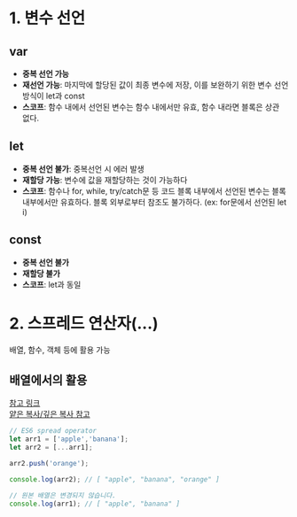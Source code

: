 # 1. 변수 선언
## var
+ __중복 선언 가능__ 
+ __재선언 가능__: 마지막에 할당된 값이 최종 변수에 저장, 이를 보완하기 위한 변수 선언 방식이 let과 const 
+ __스코프__: 함수 내에서 선언된 변수는 함수 내에서만 유효, 함수 내라면 블록은 상관 없다.


## let
+ __중복 선언 불가__: 중복선언 시 에러 발생
+ __재할당 가능__: 변수에 값을 재할당하는 것이 가능하다
+ __스코프__: 함수나 for, while, try/catch문 등 코드 블록 내부에서 선언된 변수는 블록 내부에서만 유효하다. 블록 외부로부터 참조도 불가하다. (ex: for문에서 선언된 let i)

## const
+ __중복 선언 불가__
+ __재할당 불가__
+ __스코프__: let과 동일  


# 2. 스프레드 연산자(...)
배열, 함수, 객체 등에 활용 가능  
## 배열에서의 활용 
[참고 링크](https://growing-jiwoo.tistory.com/35)  
[얕은 복사/깊은 복사 참고](https://likedev.tistory.com/entry/Javascript-%EB%B0%B0%EC%97%B4-%EB%B3%B5%EC%82%AC%ED%95%98%EB%8A%94-%EC%97%AC%EB%9F%AC%EA%B0%80%EC%A7%80-%EB%B0%A9%EB%B2%95%EC%96%95%EC%9D%80-%EB%B3%B5%EC%82%AC-%EA%B9%8A%EC%9D%80-%EB%B3%B5%EC%82%AC)

```js
// ES6 spread operator
let arr1 = ['apple','banana']; 
let arr2 = [...arr1]; 

arr2.push('orange'); 

console.log(arr2); // [ "apple", "banana", "orange" ]

// 원본 배열은 변경되지 않습니다.
console.log(arr1); // [ "apple", "banana" ]
```
